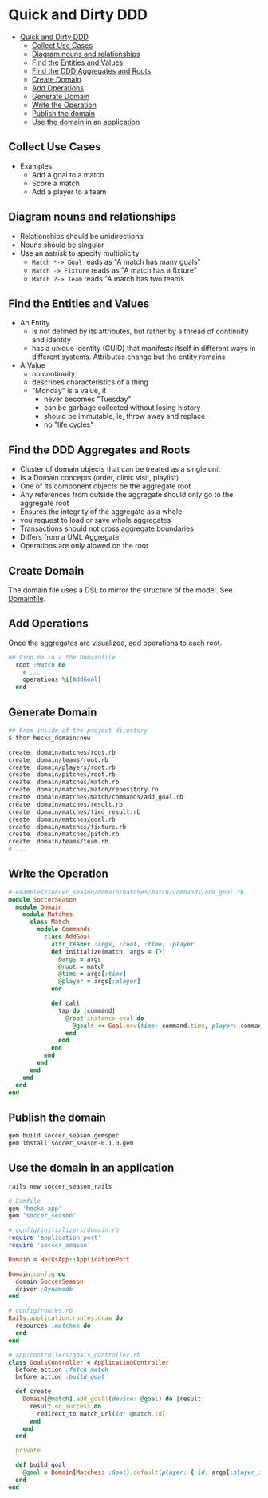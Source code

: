# Quick and Dirty DDD

<!-- TOC -->

- [Quick and Dirty DDD](#quick-and-dirty-ddd)
  - [Collect Use Cases](#collect-use-cases)
  - [Diagram nouns and relationships](#diagram-nouns-and-relationships)
  - [Find the Entities and Values](#find-the-entities-and-values)
  - [Find the DDD Aggregates and Roots](#find-the-ddd-aggregates-and-roots)
  - [Create Domain](#create-domain)
  - [Add Operations](#add-operations)
  - [Generate Domain](#generate-domain)
  - [Write the Operation](#write-the-operation)
  - [Publish the domain](#publish-the-domain)
  - [Use the domain in an application](#use-the-domain-in-an-application)

<!-- /TOC -->

## Collect Use Cases
- Examples
  - Add a goal to a match
  - Score a match
  - Add a player to a team

## Diagram nouns and relationships
  - Relationships should be unidirectional
  - Nouns should be singular
  - Use an astrisk to specify multiplicity
    - `Match *-> Goal` reads as "A match has many goals"
    - `Match -> Fixture` reads as "A match has a fixture"
    - `Match 2-> Team` reads "A match has two teams

## Find the Entities and Values
  - An Entity 
    - is not defined by its attributes, but rather by a thread of continuity and identity
    - has a unique identity (GUID) that manifests itself in different ways in different systems.  Attributes change but the entity remains
  - A Value
    - no continuity
    - describes characteristics of a thing
    - "Monday" is a value, it
      - never becomes "Tuesday"
      - can be garbage collected without losing history
      - should be immutable, ie, throw away and replace
      - no "life cycles"

## Find the DDD Aggregates and Roots
  - Cluster of domain objects that can be treated as a single unit
  - Is a Domain concepts (order, clinic visit, playlist)
  - One of its component objects be the aggregate root
  - Any references from outside the aggregate should only go to the aggregate root
  - Ensures the integrity of the aggregate as a whole
  - you request to load or save whole aggregates
  - Transactions should not cross aggregate boundaries
  - Differs from a UML Aggregate
  - Operations are only alowed on the root

## Create Domain
  The domain file uses a DSL to mirror the structure of the model.  See [Domainfile](https://github.com/chrisyoung/hecks_domain/blob/master/examples/soccer_season/Domainfile).

  
## Add Operations
Once the aggregates are visualized, add operations to each root.
```ruby
## Find me in a the Domainfile
  root :Match do
    # ...
    operations %i[AddGoal]
  end
```

## Generate Domain
```bash
## From inside of the project directory
$ thor hecks_domain:new

create  domain/matches/root.rb
create  domain/teams/root.rb
create  domain/players/root.rb
create  domain/pitches/root.rb
create  domain/matches/match.rb
create  domain/matches/match/repository.rb
create  domain/matches/match/commands/add_goal.rb
create  domain/matches/result.rb
create  domain/matches/tied_result.rb
create  domain/matches/goal.rb
create  domain/matches/fixture.rb
create  domain/matches/pitch.rb
create  domain/teams/team.rb
# ...
```

## Write the Operation
```ruby
# examples/soccer_season/domain/matches/match/commands/add_goal.rb
module SoccerSeason
  module Domain
    module Matches
      class Match
        module Commands
          class AddGoal
            attr_reader :args, :root, :time, :player
            def initialize(match, args = {})
              @args = args
              @root = match
              @time = args[:time]
              @player = args[:player]
            end

            def call
              tap do |command|
                @root.instance_eval do
                  @goals << Goal.new(time: command.time, player: command.player)
                end
              end
            end
          end
        end
      end
    end
  end
end
```

## Publish the domain
```bash
gem build soccer_season.gemspec
gem install soccer_season-0.1.0.gem
```

## Use the domain in an application
```bash
rails new soccer_season_rails
```

```ruby
# Gemfile
gem 'hecks_app'
gem 'soccer_season'
```

```ruby
# config/initializers/domain.rb
require 'application_port'
require 'soccer_season'

Domain = HecksApp::ApplicationPort

Domain.config do
  domain SoccerSeason
  driver :Dynamodb
end
```

```ruby
# config/routes.rb
Rails.application.routes.draw do
  resources :matches do
  end
end
```

```ruby
# app/controllers/goals_controller.rb
class GoalsController < ApplicationController
  before_action :fetch_match
  before_action :build_goal

  def create
    Domain[@match].add_goal!(device: @goal) do |result|
      result.on_success do
        redirect_to match_url(id: @match.id)
      end
    end
  end

  private

  def build_goal
    @goal = Domain[Matches: :Goal].default(player: { id: args[:player_id] })
  end
end
```